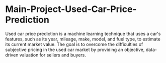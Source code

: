 # Main-Project-Used-Car-Price-Prediction
Used car price prediction is a machine learning technique that uses a car's features, such as its year, mileage, make, model, and fuel type, to estimate its current market value. The goal is to overcome the difficulties of subjective pricing in the used car market by providing an objective, data-driven valuation for sellers and buyers.
